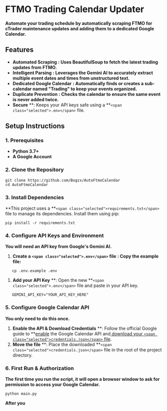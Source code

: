 # FTMO Trading Calendar Updater

**Automate your trading schedule by automatically scraping FTMO for cTrader maintenance updates and adding them to a dedicated Google Calendar.**

## Features

* **Automated Scraping** **: Uses BeautifulSoup to fetch the latest trading updates from FTMO.**
* **Intelligent Parsing** **: Leverages the Gemini AI to accurately extract multiple event dates and times from unstructured text.**
* **Dedicated Google Calendar** **: Automatically finds or creates a sub-calendar named "Trading" to keep your events organized.**
* **Duplicate Prevention** **: Checks the calendar to ensure the same event is never added twice.**
* **Secure** **: Keeps your API keys safe using a **`<span class="selected">.env</span>` file.

## Setup Instructions

### 1. Prerequisites

* **Python 3.7+**
* **A Google Account**

### 2. Clone the Repository

```
git clone https://github.com/Bogzx/AutoFtmoCalendar
cd AutoFtmoCalendar

```

### 3. Install Dependencies

**This project uses a **`<span class="selected">requirements.txt</span>` file to manage its dependencies. Install them using pip:

```
pip install -r requirements.txt

```

### 4. Configure API Keys and Environment

**You will need an API key from Google's Gemini AI.**

1. **Create a `<span class="selected">.env</span>` file** **: Copy the example file:**

```
   cp .env.example .env

```

1. **Add your API Key** **: Open the new **`<span class="selected">.env</span>` file and paste in your API key.

```
   GEMINI_API_KEY="YOUR_API_KEY_HERE"

```

### 5. Configure Google Calendar API

**You only need to do this once.**

1. **Enable the API & Download Credentials** **: Follow the official Google guide to **[enable](https://developers.google.com/workspace/calendar/api/quickstart/python "null") the Google Calendar API and[ download your `<span class="selected">credentials.json</span>` file](https://developers.google.com/workspace/calendar/api/quickstart/python "null").
2. **Move the file** **: Place the downloaded **`<span class="selected">credentials.json</span>` file in the root of the project directory.

### 6. First Run & Authorization

**The first time you run the script, it will open a browser window to ask for permission to access your Google Calendar.**

```
python main.py

```

**After you**
